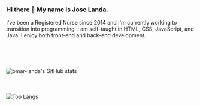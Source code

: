 ### Hi there 👋 My name is Jose Landa.

I've been a Registered Nurse since 2014 and I'm currently working to transition into programming.
I am self-taught in HTML, CSS, JavaScript, and Java. 
I enjoy both front-end and back-end development.

<br>
<br>
<br>


![omar-landa's GitHub stats](https://github-readme-stats.vercel.app/api?username=omar-landa&hide=contribs,prs)
<br>
<br>
<br>
<br>
[![Top Langs](https://github-readme-stats.vercel.app/api/top-langs/?username=omar-landa)](https://github.com/omar-landa)
